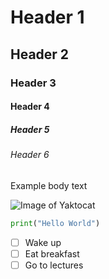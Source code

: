 # Header 1
## Header 2
### Header 3
#### Header 4
##### Header 5
###### Header 6

Example body text

![Image of Yaktocat](https://octodex.github.com/images/yaktocat.png)

``` python
print("Hello World")
```
- [ ] Wake up
- [ ] Eat breakfast
- [ ] Go to lectures
